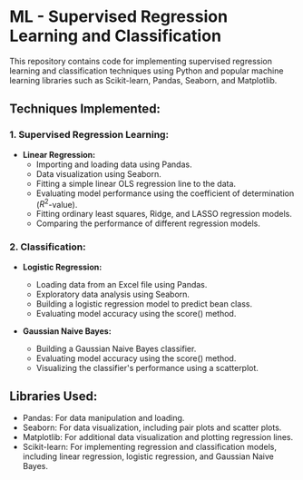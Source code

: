 # ML - Supervised Regression Learning and Classification

This repository contains code for implementing supervised regression learning and classification techniques using Python and popular machine learning libraries such as Scikit-learn, Pandas, Seaborn, and Matplotlib.

## Techniques Implemented:

### 1. Supervised Regression Learning:
- **Linear Regression:**
  - Importing and loading data using Pandas.
  - Data visualization using Seaborn.
  - Fitting a simple linear OLS regression line to the data.
  - Evaluating model performance using the coefficient of determination ($R^2$-value).
  - Fitting ordinary least squares, Ridge, and LASSO regression models.
  - Comparing the performance of different regression models.

### 2. Classification:
- **Logistic Regression:**
  - Loading data from an Excel file using Pandas.
  - Exploratory data analysis using Seaborn.
  - Building a logistic regression model to predict bean class.
  - Evaluating model accuracy using the score() method.

- **Gaussian Naive Bayes:**
  - Building a Gaussian Naive Bayes classifier.
  - Evaluating model accuracy using the score() method.
  - Visualizing the classifier's performance using a scatterplot.

## Libraries Used:
- Pandas: For data manipulation and loading.
- Seaborn: For data visualization, including pair plots and scatter plots.
- Matplotlib: For additional data visualization and plotting regression lines.
- Scikit-learn: For implementing regression and classification models, including linear regression, logistic regression, and Gaussian Naive Bayes.
